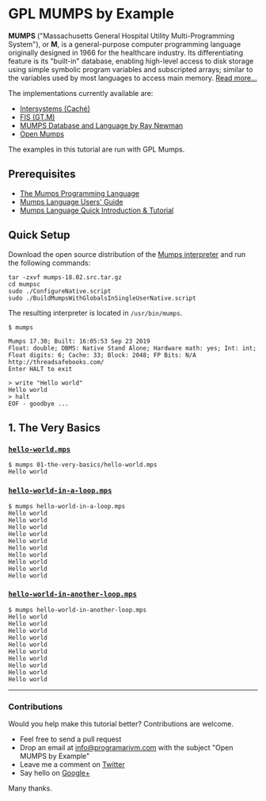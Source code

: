 # GPL MUMPS by Example

**MUMPS** ("Massachusetts General Hospital Utility Multi-Programming System"), or **M**, is a general-purpose computer programming language originally designed in 1966 for the healthcare industry. Its differentiating feature is its "built-in" database, enabling high-level access to disk storage using simple symbolic program variables and subscripted arrays; similar to the variables used by most languages to access main memory. [Read more...](https://en.wikipedia.org/wiki/MUMPS)

The implementations currently available are:

- [Intersystems (Caché)](http://www.intersystems.com/)
- [FIS (GT.M)](http://www.fisglobal.com/products-technologyplatforms-gtm)
- [MUMPS Database and Language by Ray Newman](http://sourceforge.net/projects/mumps/)
- [Open Mumps](http://www.cs.uni.edu/~okane/)

The examples in this tutorial are run with GPL Mumps.

## Prerequisites

- [The Mumps Programming Language](https://www.cs.uni.edu/~okane/)
- [Mumps Language Users' Guide](https://www.cs.uni.edu/~okane/source/MUMPS-MDH/ReadMe.pdf)
- [Mumps Language Quick Introduction & Tutorial](https://www.cs.uni.edu/~okane/source/MUMPS-MDH/MumpsTutorial.pdf)

## Quick Setup

Download the open source distribution of the [Mumps interpreter](https://www.cs.uni.edu/~okane/source/MUMPS-MDH/mumps-18.02.src.tar.gz) and run the following commands:

    tar -zxvf mumps-18.02.src.tar.gz
    cd mumpsc
    sudo ./ConfigureNative.script
    sudo ./BuildMumpsWithGlobalsInSingleUserNative.script

The resulting interpreter is located in `/usr/bin/mumps`.

    $ mumps

    Mumps 17.30; Built: 16:05:53 Sep 23 2019
    Float: double; DBMS: Native Stand Alone; Hardware math: yes; Int: int; Float digits: 6; Cache: 33; Block: 2048; FP Bits: N/A
    http://threadsafebooks.com/
    Enter HALT to exit

    > write "Hello world"
    Hello world
    > halt
    EOF - goodbye ...

## 1. The Very Basics

### [`hello-world.mps`](https://github.com/programarivm/gpl-mumps-by-example/blob/master/01-the-very-basics/hello-world.mps)
    $ mumps 01-the-very-basics/hello-world.mps
    Hello world

### [`hello-world-in-a-loop.mps`](https://github.com/programarivm/gpl-mumps-by-example/blob/master/01-the-very-basics/hello-world-in-a-loop.mps)
    $ mumps hello-world-in-a-loop.mps
    Hello world
    Hello world
    Hello world
    Hello world
    Hello world
    Hello world
    Hello world
    Hello world
    Hello world
    Hello world

### [`hello-world-in-another-loop.mps`](https://github.com/programarivm/gpl-mumps-by-example/blob/master/01-the-very-basics/hello-world-in-another-loop.mps)
    $ mumps hello-world-in-another-loop.mps
    Hello world
    Hello world
    Hello world
    Hello world
    Hello world
    Hello world
    Hello world
    Hello world
    Hello world
    Hello world
---

### Contributions

Would you help make this tutorial better? Contributions are welcome.

- Feel free to send a pull request
- Drop an email at info@programarivm.com with the subject "Open MUMPS by Example"
- Leave me a comment on [Twitter](https://twitter.com/programarivm)
- Say hello on [Google+](https://plus.google.com/+Programarivm)

Many thanks.
